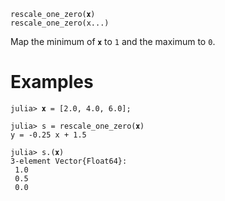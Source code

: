 ```
rescale_one_zero(𝐱)
rescale_one_zero(x...)
```

Map the minimum of `𝐱` to `1` and the maximum to `0`.

# Examples

```jldoctest
julia> 𝐱 = [2.0, 4.0, 6.0];

julia> s = rescale_one_zero(𝐱)
y = -0.25 x + 1.5

julia> s.(𝐱)
3-element Vector{Float64}:
 1.0
 0.5
 0.0
```

